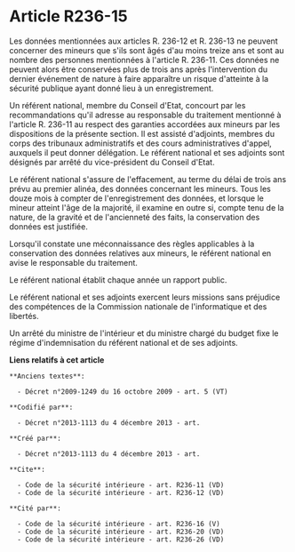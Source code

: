 # Article R236-15

Les données mentionnées aux articles R. 236-12 et R. 236-13 ne peuvent concerner des mineurs que s'ils sont âgés d'au moins
treize ans et sont au nombre des personnes mentionnées à l'article R. 236-11. Ces données ne peuvent alors être conservées
plus de trois ans après l'intervention du dernier événement de nature à faire apparaître un risque d'atteinte à la sécurité
publique ayant donné lieu à un enregistrement. 

Un référent national, membre du Conseil d'Etat, concourt par les recommandations qu'il adresse au responsable du traitement
mentionné à l'article R. 236-11 au respect des garanties accordées aux mineurs par les dispositions de la présente section.
Il est assisté d'adjoints, membres du corps des tribunaux administratifs et des cours administratives d'appel, auxquels il
peut donner délégation. Le référent national et ses adjoints sont désignés par arrêté du vice-président du Conseil d'Etat. 

Le référent national s'assure de l'effacement, au terme du délai de trois ans prévu au premier alinéa, des données concernant
les mineurs. Tous les douze mois à compter de l'enregistrement des données, et lorsque le mineur atteint l'âge de la
majorité, il examine en outre si, compte tenu de la nature, de la gravité et de l'ancienneté des faits, la conservation des
données est justifiée. 

Lorsqu'il constate une méconnaissance des règles applicables à la conservation des données relatives aux mineurs, le référent
national en avise le responsable du traitement. 

Le référent national établit chaque année un rapport public. 

Le référent national et ses adjoints exercent leurs missions sans préjudice des compétences de la Commission nationale de
l'informatique et des libertés. 

Un arrêté du ministre de l'intérieur et du ministre chargé du budget fixe le régime d'indemnisation du référent national et
de ses adjoints.

**Liens relatifs à cet article**

	**Anciens textes**:

	  - Décret n°2009-1249 du 16 octobre 2009 - art. 5 (VT)

	**Codifié par**:

	  - Décret n°2013-1113 du 4 décembre 2013 - art.

	**Créé par**:

	  - Décret n°2013-1113 du 4 décembre 2013 - art.

	**Cite**:

	  - Code de la sécurité intérieure - art. R236-11 (VD)
	  - Code de la sécurité intérieure - art. R236-12 (VD)

	**Cité par**:

	  - Code de la sécurité intérieure - art. R236-16 (V)
	  - Code de la sécurité intérieure - art. R236-20 (VD)
	  - Code de la sécurité intérieure - art. R236-26 (VD)
